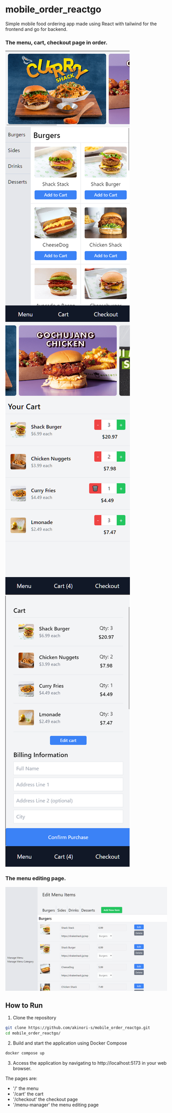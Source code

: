 # mobile_order_reactgo
Simple mobile food ordering app made using React with tailwind for the frontend and go for backend.

### The menu, cart, checkout page in order.
![Menu page](https://github.com/akinori-s/mobile_order_reactgo/blob/main/docs/menu.png?raw=true)
![Cart page](https://github.com/akinori-s/mobile_order_reactgo/blob/main/docs/cart.png?raw=true)
![Checkout page](https://github.com/akinori-s/mobile_order_reactgo/blob/main/docs/checkout.png?raw=true)

### The menu editing page.
![Checkout page](https://github.com/akinori-s/mobile_order_reactgo/blob/main/docs/menu_manager.png?raw=true)


## How to Run

1. Clone the repository
```bash
git clone https://github.com/akinori-s/mobile_order_reactgo.git
cd mobile_order_reactgo/
```

2. Build and start the application using Docker Compose
```bash
docker compose up
```

3. Access the application by navigating to http://localhost:5173 in your web browser.

The pages are:
- '/' the menu
- '/cart' the cart
- '/checkout' the checkout page
- '/menu-manager' the menu editing page
